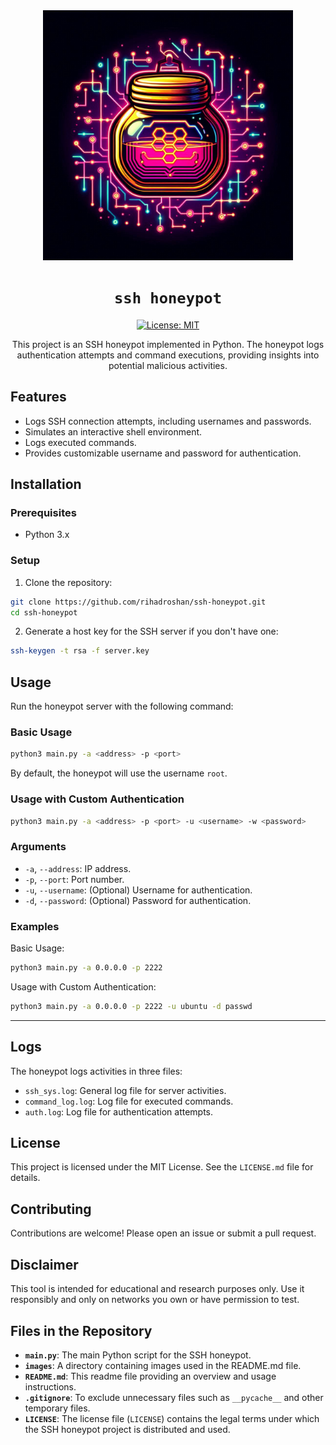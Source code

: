 <div align="center"> 

<img src="/images/sshhoneypot-logo.png" alt="fabriclogo" width="400" height="400"/>

# `ssh honeypot`

[![License: MIT](https://img.shields.io/badge/License-MIT-green.svg)](https://opensource.org/licenses/MIT)

This project is an SSH honeypot implemented in Python. The honeypot logs authentication attempts and command executions, providing insights into potential malicious activities.
</div>

## Features

- Logs SSH connection attempts, including usernames and passwords.
- Simulates an interactive shell environment.
- Logs executed commands.
- Provides customizable username and password for authentication.

## Installation

### Prerequisites

- Python 3.x

### Setup

1. Clone the repository:

```sh
git clone https://github.com/rihadroshan/ssh-honeypot.git
cd ssh-honeypot
```

2. Generate a host key for the SSH server if you don't have one:

```sh
ssh-keygen -t rsa -f server.key
```

## Usage

Run the honeypot server with the following command:

### Basic Usage

```sh
python3 main.py -a <address> -p <port>
```

By default, the honeypot will use the username `root`.

### Usage with Custom Authentication

```sh
python3 main.py -a <address> -p <port> -u <username> -w <password>
```

### Arguments

* `-a`, `--address`: IP address.
* `-p`, `--port`: Port number.
* `-u`, `--username`: (Optional) Username for authentication.
* `-d`, `--password`: (Optional) Password for authentication.

### Examples

Basic Usage:
```sh
python3 main.py -a 0.0.0.0 -p 2222
```

Usage with Custom Authentication:
```sh
python3 main.py -a 0.0.0.0 -p 2222 -u ubuntu -d passwd
```

---

## Logs

The honeypot logs activities in three files:

- `ssh_sys.log`: General log file for server activities.
- `command_log.log`: Log file for executed commands.
- `auth.log`: Log file for authentication attempts.

## License

This project is licensed under the MIT License. See the `LICENSE.md` file for details.

## Contributing

Contributions are welcome! Please open an issue or submit a pull request.

## Disclaimer

This tool is intended for educational and research purposes only. Use it responsibly and only on networks you own or have permission to test.

## Files in the Repository

- **`main.py`**: The main Python script for the SSH honeypot.
- **`images`**: A directory containing images used in the README.md file.
- **`README.md`**: This readme file providing an overview and usage instructions.
- **`.gitignore`**: To exclude unnecessary files such as `__pycache__` and other temporary files.
- **`LICENSE`**:  The license file (`LICENSE`) contains the legal terms under which the SSH honeypot project is distributed and used.
